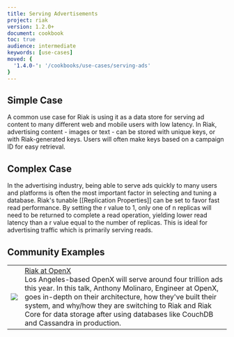 ```yaml
---
title: Serving Advertisements
project: riak
version: 1.2.0+
document: cookbook
toc: true
audience: intermediate
keywords: [use-cases]
moved: {
  '1.4.0-': '/cookbooks/use-cases/serving-ads'
}
---
```


## Simple Case

A common use case for Riak is using it as a data store for serving ad content to many different web and mobile users with low latency. In Riak, advertising content - images or text - can be stored with unique keys, or with Riak-generated keys. Users will often make keys based on a campaign ID for easy retrieval.

## Complex Case

In the advertising industry, being able to serve ads quickly to many users and platforms is often the most important factor in selecting and tuning a database. Riak's tunable [[Replication Properties]] can be set to favor fast read performance. By setting the r value to 1, only one of n replicas will need to be returned to complete a read operation, yielding lower read latency than a r value equal to the number of replicas. This is ideal for advertising traffic which is primarily serving reads.

## Community Examples

<table class="links">
  <tr>
    <td><a href="http://player.vimeo.com/video/49775483" target="_blank" title="Riak at OpenX"><img src="http://b.vimeocdn.com/ts/343/417/343417336_960.jpg"/></a>
    </td>
    <td><a href="http://player.vimeo.com/video/49775483" target="_blank" title="Riak at OpenX">Riak at OpenX</a>
    <br>
    Los Angeles-based OpenX will serve around four trillion ads this year. In this talk, Anthony Molinaro, Engineer at OpenX, goes in-depth on their architecture, how they've built their system, and why/how they are switching to Riak and Riak Core for data storage after using databases like CouchDB and Cassandra in production.
    </td>
  </tr>
</table>
